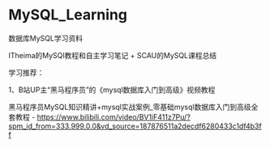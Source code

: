 # MySQL_Learning
数据库MySQL学习资料

ITheima的MySQl教程和自主学习笔记 + SCAU的MySQL课程总结

学习推荐：

1、B站UP主“黑马程序员”的《mysql数据库入门到高级》视频教程

黑马程序员MySQL知识精讲+mysql实战案例_零基础mysql数据库入门到高级全套教程 - https://www.bilibili.com/video/BV1iF411z7Pu/?spm_id_from=333.999.0.0&vd_source=187876511a2decdf6280433c1df4b3ff


